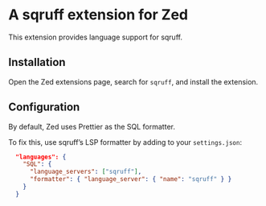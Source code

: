 # A sqruff extension for Zed

This extension provides language support for sqruff.

## Installation

Open the Zed extensions page, search for `sqruff`, and install the extension.

## Configuration

By default, Zed uses Prettier as the SQL formatter.

To fix this, use sqruff’s LSP formatter by adding to your `settings.json`:

```json
  "languages": {
    "SQL": {
      "language_servers": ["sqruff"],
      "formatter": { "language_server": { "name": "sqruff" } }
    }
  }
```
